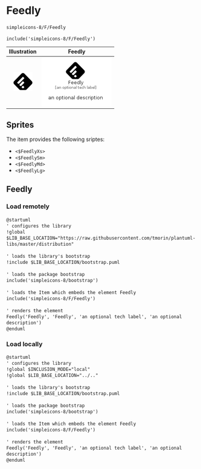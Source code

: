 # Feedly


```text
simpleicons-8/F/Feedly
```

```text
include('simpleicons-8/F/Feedly')
```



| Illustration | Feedly |
| :---: | :---: |
| ![illustration for Illustration](../../simpleicons-8/F/Feedly.png) | ![illustration for Feedly](../../simpleicons-8/F/Feedly.Local.png) |



## Sprites
The item provides the following sriptes:

- `<$FeedlyXs>`
- `<$FeedlySm>`
- `<$FeedlyMd>`
- `<$FeedlyLg>`





## Feedly

### Load remotely
```plantuml
@startuml
' configures the library
!global $LIB_BASE_LOCATION="https://raw.githubusercontent.com/tmorin/plantuml-libs/master/distribution"

' loads the library's bootstrap
!include $LIB_BASE_LOCATION/bootstrap.puml

' loads the package bootstrap
include('simpleicons-8/bootstrap')

' loads the Item which embeds the element Feedly
include('simpleicons-8/F/Feedly')

' renders the element
Feedly('Feedly', 'Feedly', 'an optional tech label', 'an optional description')
@enduml
```

### Load locally
```plantuml
@startuml
' configures the library
!global $INCLUSION_MODE="local"
!global $LIB_BASE_LOCATION="../.."

' loads the library's bootstrap
!include $LIB_BASE_LOCATION/bootstrap.puml

' loads the package bootstrap
include('simpleicons-8/bootstrap')

' loads the Item which embeds the element Feedly
include('simpleicons-8/F/Feedly')

' renders the element
Feedly('Feedly', 'Feedly', 'an optional tech label', 'an optional description')
@enduml
```

